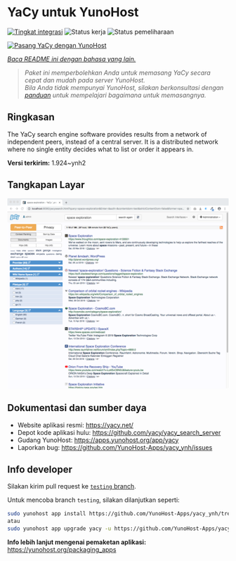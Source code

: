<!--
N.B.: README ini dibuat secara otomatis oleh <https://github.com/YunoHost/apps/tree/master/tools/readme_generator>
Ini TIDAK boleh diedit dengan tangan.
-->

# YaCy untuk YunoHost

[![Tingkat integrasi](https://dash.yunohost.org/integration/yacy.svg)](https://ci-apps.yunohost.org/ci/apps/yacy/) ![Status kerja](https://ci-apps.yunohost.org/ci/badges/yacy.status.svg) ![Status pemeliharaan](https://ci-apps.yunohost.org/ci/badges/yacy.maintain.svg)

[![Pasang YaCy dengan YunoHost](https://install-app.yunohost.org/install-with-yunohost.svg)](https://install-app.yunohost.org/?app=yacy)

*[Baca README ini dengan bahasa yang lain.](./ALL_README.md)*

> *Paket ini memperbolehkan Anda untuk memasang YaCy secara cepat dan mudah pada server YunoHost.*  
> *Bila Anda tidak mempunyai YunoHost, silakan berkonsultasi dengan [panduan](https://yunohost.org/install) untuk mempelajari bagaimana untuk memasangnya.*

## Ringkasan

The YaCy search engine software provides results from a network of independent peers, instead of a central server.
It is a distributed network where no single entity decides what to list or order it appears in.


**Versi terkirim:** 1.924~ynh2

## Tangkapan Layar

![Tangkapan Layar pada YaCy](./doc/screenshots/screenshot01.png)

## Dokumentasi dan sumber daya

- Website aplikasi resmi: <https://yacy.net/>
- Depot kode aplikasi hulu: <https://github.com/yacy/yacy_search_server>
- Gudang YunoHost: <https://apps.yunohost.org/app/yacy>
- Laporkan bug: <https://github.com/YunoHost-Apps/yacy_ynh/issues>

## Info developer

Silakan kirim pull request ke [`testing` branch](https://github.com/YunoHost-Apps/yacy_ynh/tree/testing).

Untuk mencoba branch `testing`, silakan dilanjutkan seperti:

```bash
sudo yunohost app install https://github.com/YunoHost-Apps/yacy_ynh/tree/testing --debug
atau
sudo yunohost app upgrade yacy -u https://github.com/YunoHost-Apps/yacy_ynh/tree/testing --debug
```

**Info lebih lanjut mengenai pemaketan aplikasi:** <https://yunohost.org/packaging_apps>
